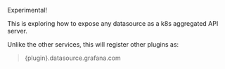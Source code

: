 Experimental!

This is exploring how to expose any datasource as a k8s aggregated API server.

Unlike the other services, this will register other plugins as:

> {plugin}.datasource.grafana.com

